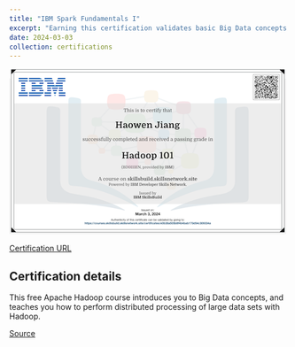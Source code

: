 ```yaml
---
title: "IBM Spark Fundamentals I"
excerpt: "Earning this certification validates basic Big Data concepts and common processing operations with Apache Hadoop.<br/><img src='/images/ibm-hadoop-101.png'>"
date: 2024-03-03
collection: certifications
---
```


![](/images/ibm-hadoop-101.png)

[Certification URL](https://courses.skillsbuild.skillsnetwork.site/certificates/e0b38a505b8f4b4bab170d54c309334a)

## Certification details

This free Apache Hadoop course introduces you to Big Data concepts, and teaches you how to perform distributed processing of large data sets with Hadoop.

[Source](https://skills.yourlearning.ibm.com/activity/SN-COURSE-V1:BIGDATAUNIVERSITY+BD0111EN+V1)
<!--stackedit_data:
eyJoaXN0b3J5IjpbOTcyMjkyNTU4XX0=
-->
